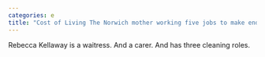```yaml
---
categories: e
title: "Cost of Living The Norwich mother working five jobs to make ends meet"
---
```

Rebecca Kellaway is a waitress. And a carer. And has three cleaning roles.